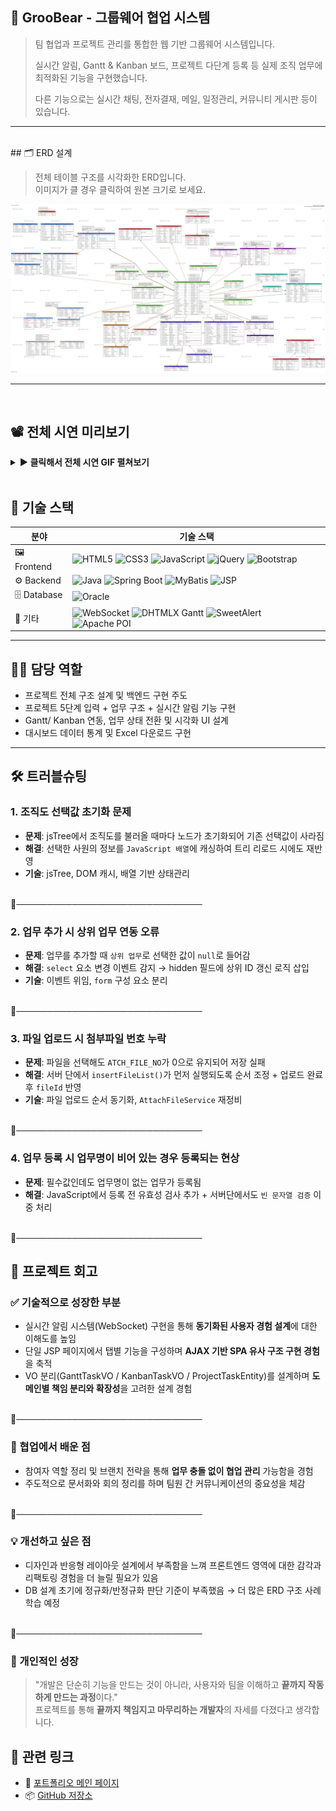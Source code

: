 ## 📂 GrooBear - 그룹웨어 협업 시스템

> 팀 협업과 프로젝트 관리를 통합한 웹 기반 그룹웨어 시스템입니다.
> 
> 실시간 알림, Gantt & Kanban 보드, 프로젝트 다단계 등록 등 실제 조직 업무에 최적화된 기능을 구현했습니다.
> 
> 다른 기능으로는 실시간 채팅, 전자결재, 메일, 일정관리, 커뮤니티 게시판 등이 있습니다.

---
<br>
## 🗂 ERD 설계

> 전체 테이블 구조를 시각화한 ERD입니다.  
> 이미지가 클 경우 클릭하여 원본 크기로 보세요.

![ERD](./preview/erd/erd.png)

---
<br>

## 📽️ 전체 시연 미리보기

<details>
<summary><strong>▶️ 클릭해서 전체 시연 GIF 펼쳐보기</strong></summary>

<br>

## 🖥 메인 페이지

![메인](./preview/main/main.gif)

---
<br>

## 📊 대시보드 (탭1)

![대시보드](./preview/dashboard/dashboard.gif)

---

## 📁 프로젝트 목록 (탭2)

### 🔸 삭제 기능
![삭제](./preview/project-list/delete.gif)

### 🔸 필터 검색
![필터 검색](./preview/project-list/filter.gif)

### 🔸 엑셀 다운로드
![엑셀](./preview/project-list/excel.gif)

📎 결과 예시:
![엑셀결과](./preview/project-list/excel-result.png)

---

## 📝 프로젝트 생성 (탭2)

### 🔸 Step1 ~ Step4 입력 단계
- 기본 정보, 참여자 등록, 업무 등록, 주소 및 금액 설정, 최종 확인까지 포함

| Step | 미리보기 |
|------|----------|
| Step1 | ![step1](./preview/insert/insert1.gif) |
| Step2 | ![step2](./preview/insert/insert2.gif) |
| Step3 | ![step3](./preview/insert/insert3.gif) |
| Step4 | ![step4](./preview/insert/insert4.gif) |

---

## 🔍 프로젝트 상세 보기

![상세](./preview/project-detail/projectDetail.gif)

📎 업무 추가 화면:
![업무 추가](./preview/project-detail/taskAdd.png)

---

## 🛠 프로젝트 수정

![수정](./preview/update/update.gif)

---

## 📈 Gantt 차트 (탭3)

| 설명 | 예시 |
|------|------|
| 간트 기본 구성 | ![Gantt1](./preview/gantt/Gantt1.gif) |
| 간트 상세보기 | ![Gantt2](./preview/gantt/Gantt2.gif) |

---

## 🗂 프로젝트 칸반 보드 (탭4)

![프로젝트 칸반](./preview/project-kanban/projectKanban.gif)

---

## ✅ 업무 칸반 보드 (탭5)

| 구분 | 미리보기 |
|------|-----------|
| 업무 상태별 이동 | ![taskKanban1](./preview/task-kanban/taskKanban1.gif) |
| 업무 상세 보기 | ![taskKanban2](./preview/task-kanban/taskKanban2.gif) |

---

</details>
<br>

## 📌 기술 스택

| 분야 | 기술 스택 |
|------|------------|
| 🖼️ Frontend | ![HTML5](https://img.shields.io/badge/HTML5-E34F26?style=flat-square&logo=html5&logoColor=white) ![CSS3](https://img.shields.io/badge/CSS3-1572B6?style=flat-square&logo=css3&logoColor=white) ![JavaScript](https://img.shields.io/badge/JavaScript-F7DF1E?style=flat-square&logo=javascript&logoColor=black) ![jQuery](https://img.shields.io/badge/jQuery-0769AD?style=flat-square&logo=jquery&logoColor=white) ![Bootstrap](https://img.shields.io/badge/Bootstrap-7952B3?style=flat-square&logo=bootstrap&logoColor=white) |
| ⚙️ Backend | ![Java](https://img.shields.io/badge/Java-007396?style=flat-square&logo=java&logoColor=white) ![Spring Boot](https://img.shields.io/badge/Spring%20Boot-6DB33F?style=flat-square&logo=springboot&logoColor=white) ![MyBatis](https://img.shields.io/badge/MyBatis-000000?style=flat-square&logo=MyBatis&logoColor=white) ![JSP](https://img.shields.io/badge/JSP-00599C?style=flat-square) |
| 🗄️ Database | ![Oracle](https://img.shields.io/badge/Oracle-F80000?style=flat-square&logo=oracle&logoColor=white) |
| 🧩 기타 | ![WebSocket](https://img.shields.io/badge/WebSocket-FF9900?style=for-the-badge&labelColor=black&logo=websocket) ![DHTMLX Gantt](https://img.shields.io/badge/DHTMLX%20Gantt-2D8EFF?style=for-the-badge&labelColor=black) ![SweetAlert](https://img.shields.io/badge/SweetAlert-FFB6C1?style=for-the-badge&labelColor=black) ![Apache POI](https://img.shields.io/badge/Apache%20POI-4B6EAF?style=for-the-badge&labelColor=black) |


---

## 👩‍💻 담당 역할

- 프로젝트 전체 구조 설계 및 백엔드 구현 주도
- 프로젝트 5단계 입력 + 업무 구조 + 실시간 알림 기능 구현
- Gantt/ Kanban 연동, 업무 상태 전환 및 시각화 UI 설계
- 대시보드 데이터 통계 및 Excel 다운로드 구현

---


## 🛠 트러블슈팅

### 1. 조직도 선택값 초기화 문제

- **문제**: jsTree에서 조직도를 불러올 때마다 노드가 초기화되어 기존 선택값이 사라짐
- **해결**: 선택한 사원의 정보를 `JavaScript 배열`에 캐싱하여 트리 리로드 시에도 재반영
- **기술**: jsTree, DOM 캐시, 배열 기반 상태관리



<br>
🌙──────────────────────────────



### 2. 업무 추가 시 상위 업무 연동 오류

- **문제**: 업무를 추가할 때 `상위 업무`로 선택한 값이 `null`로 들어감
- **해결**: `select` 요소 변경 이벤트 감지 → hidden 필드에 상위 ID 갱신 로직 삽입
- **기술**: 이벤트 위임, `form` 구성 요소 분리

<br>
🌙──────────────────────────────


### 3. 파일 업로드 시 첨부파일 번호 누락

- **문제**: 파일을 선택해도 `ATCH_FILE_NO`가 0으로 유지되어 저장 실패
- **해결**: 서버 단에서 `insertFileList()`가 먼저 실행되도록 순서 조정 + 업로드 완료 후 `fileId` 반영
- **기술**: 파일 업로드 순서 동기화, `AttachFileService` 재정비

<br>
🌙──────────────────────────────


### 4. 업무 등록 시 업무명이 비어 있는 경우 등록되는 현상

- **문제**: 필수값인데도 업무명이 없는 업무가 등록됨
- **해결**: JavaScript에서 등록 전 유효성 검사 추가 + 서버단에서도 `빈 문자열 검증` 이중 처리
  
<br>
🌙──────────────────────────────


## 📘 프로젝트 회고

### ✅ 기술적으로 성장한 부분

- 실시간 알림 시스템(WebSocket) 구현을 통해 **동기화된 사용자 경험 설계**에 대한 이해도를 높임
- 단일 JSP 페이지에서 탭별 기능을 구성하며 **AJAX 기반 SPA 유사 구조 구현 경험**을 축적
- VO 분리(GanttTaskVO / KanbanTaskVO / ProjectTaskEntity)를 설계하며 **도메인별 책임 분리와 확장성**을 고려한 설계 경험

<br>
🌙──────────────────────────────


### 🤝 협업에서 배운 점

- 참여자 역할 정리 및 브랜치 전략을 통해 **업무 충돌 없이 협업 관리** 가능함을 경험
- 주도적으로 문서화와 회의 정리를 하며 팀원 간 커뮤니케이션의 중요성을 체감

<br>
🌙──────────────────────────────


### 💡 개선하고 싶은 점

- 디자인과 반응형 레이아웃 설계에서 부족함을 느껴 프론트엔드 영역에 대한 감각과 리팩토링 경험을 더 늘릴 필요가 있음
- DB 설계 초기에 정규화/반정규화 판단 기준이 부족했음 → 더 많은 ERD 구조 사례 학습 예정

<br>
🌙──────────────────────────────


### 🧠 개인적인 성장

> "개발은 단순히 기능을 만드는 것이 아니라, 사용자와 팀을 이해하고 **끝까지 작동하게 만드는 과정**이다."  
> 프로젝트를 통해 **끝까지 책임지고 마무리하는 개발자**의 자세를 다졌다고 생각합니다.





## 🔗 관련 링크

- 🧾 [포트폴리오 메인 페이지](https://seongsil-chae.github.io/portfolio/)
- 📦 [GitHub 저장소](https://github.com/SeongSil-Chae/GrooBear)
